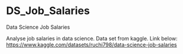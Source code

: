 # DS_Job_Salaries
Data Science Job Salaries

Analyse job salaries in data science. Data set from kaggle. Link below:
https://www.kaggle.com/datasets/ruchi798/data-science-job-salaries
